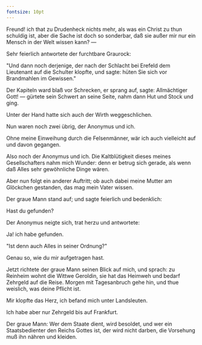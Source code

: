```yaml
---
fontsize: 10pt
---
```

<a name="43"></a>

Freund! ich that zu Drudenheck nichts mehr, als was
ein Christ zu thun schuldig ist, aber die Sache ist doch so
sonderbar, daß sie außer mir nur ein Mensch in der Welt
wissen kann? —

Sehr feierlich antwortete der furchtbare Graurock:

"Und dann noch derjenige, der nach der Schlacht bei Erefeld 
dem Lieutenant auf die Schulter klopfte, und sagte:
hüten Sie sich vor Brandmahlen im Gewissen."

Der Kapiteln ward blaß vor Schrecken, er sprang auf,
sagte: Allmächtiger Gott! — gürtete sein Schwert an seine
Seite, nahm dann Hut und Stock und ging.

Unter der Hand hatte sich auch der Wirth weggeschlichen.

Nun waren noch zwei übrig, der Anonymus und ich.

Ohne meine Einweihung durch die Felsenmänner, wär
ich auch vielleicht auf und davon gegangen.

Also noch der Anonymus und ich. Die Kaltblütigkeit dieses
meines Gesellschafters nahm mich Wunder: denn er betrug 
sich gerade, als wenn daß Alles sehr gewöhnliche Dinge
wären.

Aber nun folgt ein anderer Auftritt; ob auch dabei meine
Mutter am Glöckchen gestanden, das mag mein Vater wissen.

Der graue Mann stand auf; und sagte feierlich und bedenklich:

Hast du gefunden?

Der Anonymus neigte sich, trat herzu und antwortete:

Ja! ich habe gefunden.

"Ist denn auch Alles in seiner Ordnung?"

Genau so, wie du mir aufgetragen hast.

Jetzt richtete der graue Mann seinen Blick auf mich, und
sprach: zu Reinheim wohnt die Wittwe Geroldin, sie
hat das Heimweh und bedarf Zehrgeld auf die Reise. Morgen 
mit Tagesanbruch gehe hin, und thue weislich, was
deine Pflicht ist.

Mir klopfte das Herz, ich befand mich unter Landsleuten.

Ich habe aber nur Zehrgeld bis auf Frankfurt.

Der graue Mann: Wer dem Staate dient, wird besoldet,
und wer ein Staatsbedienter den Reichs Gottes ist, der
wird nicht darben, die Vorsehung muß ihn nähren und kleiden.

